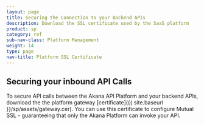 ```yaml
---
layout: page
title: Securing the Connection to your Backend APIs
description: Download the SSL certificate used by the SaaS platform
product: sp
category: ref
sub-nav-class: Platform Management
weight: 14
type: page
nav-title: Platform SSL Certificate
---
```


## Securing your inbound API Calls

To secure API calls between the Akana API Platform and your backend APIs, download the the platform gateway [certificate]({{ site.baseurl }}/sp/assets/gateway.cer). You can use this certificate to configure Mutual SSL - guaranteeing that only the Akana Platform can invoke your API.